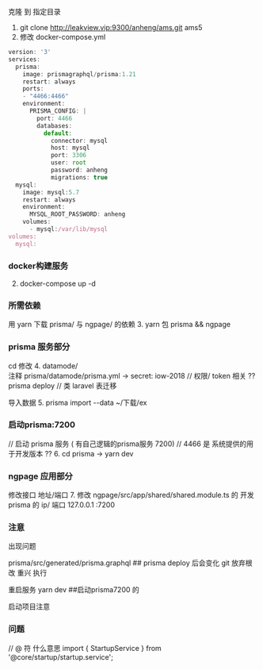 克隆 到 指定目录
1. git clone http://leakview.vip:9300/anheng/ams.git ams5
2. 修改 docker-compose.yml   
```js
version: '3'
services:
  prisma:
    image: prismagraphql/prisma:1.21
    restart: always
    ports:
    - "4466:4466"
    environment:
      PRISMA_CONFIG: |
        port: 4466
        databases:
          default:
            connector: mysql
            host: mysql
            port: 3306
            user: root
            password: anheng
            migrations: true
  mysql:
    image: mysql:5.7
    restart: always
    environment:
      MYSQL_ROOT_PASSWORD: anheng
    volumes:
      - mysql:/var/lib/mysql
volumes:
  mysql:
```
### docker构建服务
2. docker-compose up -d
### 所需依赖
用 yarn 下载 prisma/ 与 ngpage/ 的依赖
3. yarn 包 prisma && ngpage
### prisma 服务部分
cd   修改 
4. datamode/     
注释  prisma/datamode/prisma.yml  ->  secret: iow-2018    // 权限/ token 相关 ??
prisma deploy   // 类 laravel 表迁移

导入数据
5. prisma import --data ~/下载/ex
### 启动prisma:7200
// 启动 prisma 服务 ( 有自己逻辑的prisma服务 7200)  //   4466 是 系统提供的用于开发版本 ??
6. cd prisma -> yarn dev
### ngpage 应用部分

修改接口 地址/端口
7. 修改 ngpage/src/app/shared/shared.module.ts  的   开发 prisma 的 ip/ 端口    127.0.0.1 :7200


### 注意 

出现问题 

prisma/src/generated/prisma.graphql       ## prisma deploy 后会变化
git 放弃根改 重兴 执行

重启服务   yarn dev    ##启动prisma7200 的

启动项目注意



###  问题

// @ 符 什么意思
import { StartupService } from '@core/startup/startup.service';
